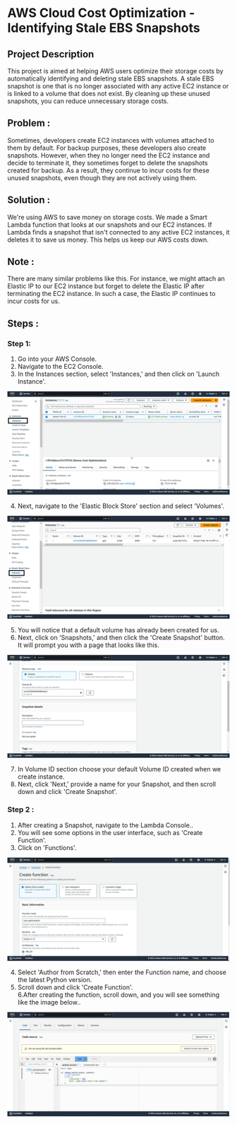 # AWS Cloud Cost Optimization - Identifying Stale EBS Snapshots

## Project Description
This project is aimed at helping AWS users optimize their storage costs by automatically identifying and deleting stale EBS snapshots. A stale EBS snapshot is one that is no longer associated with any active EC2 instance or is linked to a volume that does not exist. By cleaning up these unused snapshots, you can reduce unnecessary storage costs.

## Problem :
Sometimes, developers create EC2 instances with volumes attached to them by default. For backup purposes, these developers also create snapshots. However, when they no longer need the EC2 instance and decide to terminate it, they sometimes forget to delete the snapshots created for backup. As a result, they continue to incur costs for these unused snapshots, even though they are not actively using them.

## Solution :
We're using AWS to save money on storage costs. We made a Smart Lambda function that looks at our snapshots and our EC2 instances. If Lambda finds a snapshot that isn't connected to any active EC2 instances, it deletes it to save us money. This helps us keep our AWS costs down.

## Note :
There are many similar problems like this. For instance, we might attach an Elastic IP to our EC2 instance but forget to delete the Elastic IP after terminating the EC2 instance. In such a case, the Elastic IP continues to incur costs for us.

## Steps :
### Step 1:
1. Go into your AWS Console.<br>
2. Navigate to the EC2 Console.<br>
3. In the Instances section, select 'Instances,' and then click on 'Launch Instance'.<br>

![Architecture](screenshot/1.png)

4. Next, navigate to the 'Elastic Block Store' section and select 'Volumes'.<br>

![Volume](screenshot/2.png)

5. You will notice that a default volume has already been created for us.<br>
6. Next, click on 'Snapshots,' and then click the 'Create Snapshot' button. It will prompt you with a page that looks like this.<br>

![Volume](screenshot/3.png)

7. In Volume ID section choose your default Volume ID created when we create instance.<br>
8. Next, click 'Next,' provide a name for your Snapshot, and then scroll down and click 'Create Snapshot'.<br>

### Step 2 :
1. After creating a Snapshot, navigate to the Lambda Console..<br>
2. You will see some options in the user interface, such as 'Create Function'.<br>
3. Click on 'Functions'.<br>

![Volume](screenshot/4.png)

4. Select 'Author from Scratch,' then enter the Function name, and choose the latest Python version.<br>
5. Scroll down and click 'Create Function'.<br>
6.After creating the function, scroll down, and you will see something like the image below..<br>

![Lambda](screenshot/5.png)


